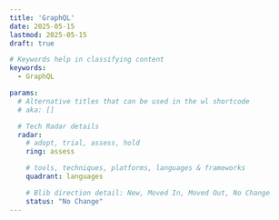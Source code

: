 ```yaml
---
title: 'GraphQL'
date: 2025-05-15
lastmod: 2025-05-15
draft: true

# Keywords help in classifying content
keywords:
  - GraphQL

params:
  # Alternative titles that can be used in the wl shortcode
  # aka: []

  # Tech Radar details
  radar:
    # adopt, trial, assess, hold
    ring: assess

    # tools, techniques, platforms, languages & frameworks
    quadrant: languages

    # Blib direction detail: New, Moved In, Moved Out, No Change
    status: "No Change"
---
```


<!-- TODO: Add a Summary -->

<!--more-->

<!-- TODO: Add additional info -->
